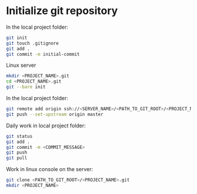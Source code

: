 # Initialize git repository

In the local project folder:

```bash
git init
git touch .gitignore
git add .
git commit -m initial-commit
```

Linux server

```bash
mkdir <PROJECT_NAME>.git
cd <PROJECT_NAME>.git
git --bare init
```

In the local project folder:

```bash
git remote add origin ssh://<SERVER_NAME>/<PATH_TO_GIT_ROOT>/<PROJECT_NAME>.git
git push --set-upstream origin master
```

Daily work in local project folder:

```bash
git status
git add .
git commit -m <COMMIT_MESSAGE>
git push
git pull
```

Work in linux console on the server:

```bash
git clone <PATH_TO_GIT_ROOT>/<PROJECT_NAME>.git
mkdir <PROJECT_NAME>
```
